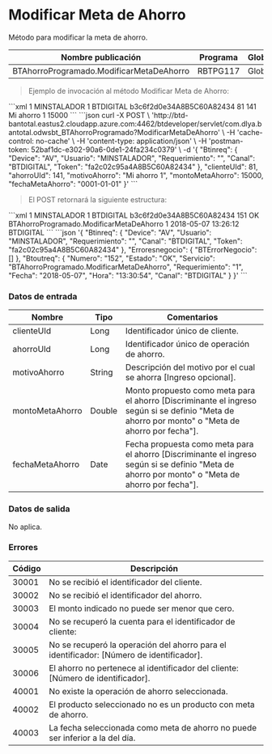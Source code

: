 # Modificar Meta de Ahorro 

Método para modificar la meta de ahorro. 

Nombre publicación | Programa | Global/País 
--------- | ----------- | ----------- 
BTAhorroProgramado.ModificarMetaDeAhorro | RBTPG117 | Global 

> Ejemplo de invocación al método Modificar Meta de Ahorro: 

<code-group> 
<code-block title="XML" active> 
```xml 
<soapenv:Envelope xmlns:soapenv="http://schemas.xmlsoap.org/soap/envelope/" xmlns:bts="http://uy.com.dlya.bantotal/BTSOA/"> 
   <soapenv:Header/> 
   <soapenv:Body> 
      <bts:BTAhorroProgramado.ModificarMetaDeAhorro> 
		<bts:Btinreq> 
            <bts:Device>1</bts:Device> 
            <bts:Usuario>MINSTALADOR</bts:Usuario> 
            <bts:Requerimiento>1</bts:Requerimiento> 
            <bts:Canal>BTDIGITAL</bts:Canal> 
            <bts:Token>b3c6f2d0e34A8B5C60A82434</bts:Token> 
         </bts:Btinreq> 
         <bts:clienteUId>81</bts:clienteUId> 
         <bts:ahorroUId>141</bts:ahorroUId> 
         <bts:motivoAhorro>Mi ahorro 1</bts:motivoAhorro> 
         <bts:montoMetaAhorro>15000</bts:montoMetaAhorro> 
         <bts:fechaMetaAhorro></bts:fechaMetaAhorro> 
      </bts:BTAhorroProgramado.ModificarMetaDeAhorro> 
   </soapenv:Body> 
</soapenv:Envelope> 
``` 
</code-block> 

<code-block title="JSON"> 
```json 
curl -X POST \ 
  'http://btd-bantotal.eastus2.cloudapp.azure.com:4462/btdeveloper/servlet/com.dlya.bantotal.odwsbt_BTAhorroProgramado?ModificarMetaDeAhorro' \ 
  -H 'cache-control: no-cache' \ 
  -H 'content-type: application/json' \ 
  -H 'postman-token: 52baf1dc-e302-90a6-0de1-24fa234c0379' \ 
  -d '{ 
	"Btinreq": { 
		"Device": "AV", 
		"Usuario": "MINSTALADOR", 
		"Requerimiento": "", 
		"Canal": "BTDIGITAL", 
		"Token": "fa2c02c95a4A8B5C60A82434" 
	}, 
      "clienteUId": 81, 
      "ahorroUId": 141, 
      "motivoAhorro": "Mi ahorro 1", 
      "montoMetaAhorro": 15000,  
      "fechaMetaAhorro": "0001-01-01" 
	}' 
``` 
</code-block> 
</code-group> 

> El POST retornará la siguiente estructura: 

<code-group> 
<code-block title="XML" active> 
```xml 
<SOAP-ENV:Envelope xmlns:SOAP-ENV="http://schemas.xmlsoap.org/soap/envelope/" xmlns:xsd="http://www.w3.org/2001/XMLSchema" xmlns:SOAP-ENC="http://schemas.xmlsoap.org/soap/encoding/" xmlns:xsi="http://www.w3.org/2001/XMLSchema-instance"> 
   <SOAP-ENV:Body> 
      <BTAhorroProgramado.ModificarMetaDeAhorroResponse xmlns="http://uy.com.dlya.bantotal/BTSOA/"> 
         <Btinreq> 
            <Device>1</Device> 
            <Usuario>MINSTALADOR</Usuario> 
            <Requerimiento>1</Requerimiento> 
            <Canal>BTDIGITAL</Canal> 
            <Token>b3c6f2d0e34A8B5C60A82434</Token> 
         </Btinreq> 
         <Erroresnegocio></Erroresnegocio> 
         <Btoutreq> 
            <Numero>151</Numero> 
            <Estado>OK</Estado> 
            <Servicio>BTAhorroProgramado.ModificarMetaDeAhorro</Servicio> 
            <Requerimiento>1</Requerimiento> 
            <Fecha>2018-05-07</Fecha> 
            <Hora>13:26:12</Hora> 
            <Canal>BTDIGITAL</Canal> 
         </Btoutreq> 
      </BTAhorroProgramado.ModificarMetaDeAhorroResponse> 
   </SOAP-ENV:Body> 
</SOAP-ENV:Envelope> 
``` 
</code-block> 

<code-block title="JSON"> 
```json 
'{ 
	"Btinreq": { 
		"Device": "AV", 
		"Usuario": "MINSTALADOR", 
		"Requerimiento": "", 
		"Canal": "BTDIGITAL", 
		"Token": "fa2c02c95a4A8B5C60A82434" 
	}, 
    "Erroresnegocio": { 
        "BTErrorNegocio": [] 
    }, 
    "Btoutreq": { 
        "Numero": "152", 
        "Estado": "OK", 
        "Servicio": "BTAhorroProgramado.ModificarMetaDeAhorro", 
        "Requerimiento": "1", 
        "Fecha": "2018-05-07", 
        "Hora": "13:30:54", 
        "Canal": "BTDIGITAL" 
    } 
}' 
``` 
</code-block> 
</code-group>  

### Datos de entrada 

Nombre | Tipo | Comentarios 
--------- | ----------- | ----------- 
clienteUId | Long | Identificador único de cliente. 
ahorroUId | Long | Identificador único de operación de ahorro. 
motivoAhorro | String | Descripción del motivo por el cual se ahorra [Ingreso opcional]. 
montoMetaAhorro | Double | Monto propuesto como meta para el ahorro [Discriminante el ingreso según si se definio "Meta de ahorro por monto" o "Meta de ahorro por fecha"]. 
fechaMetaAhorro | Date | Fecha propuesta como meta para el ahorro [Discriminante el ingreso según si se definio "Meta de ahorro por monto" o "Meta de ahorro por fecha"]. 

### Datos de salida 

No aplica.  

### Errores 

Código | Descripción 
--------- | ----------- 
30001 | No se recibió el identificador del cliente. 
30002 | No se recibió el identificador del ahorro. 
30003 | El monto indicado no puede ser menor que cero. 
30004 | No se recuperó la cuenta para el identificador de cliente:  
30005 | No se recuperó la operación del ahorro para el identificador: [Número de identificador]. 
30006 | El ahorro no pertenece al identificador del cliente: [Número de identificador]. 
40001 | No existe la operación de ahorro seleccionada. 
40002 | El producto seleccionado no es un producto con meta de ahorro. 
40003 | La fecha seleccionada como meta de ahorro no puede ser inferior a la del día. 

 

